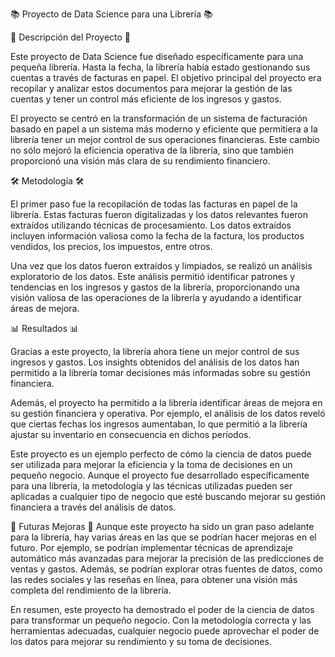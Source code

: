 📚 Proyecto de Data Science para una Librería 📚

📝 Descripción del Proyecto 📝

Este proyecto de Data Science fue diseñado específicamente para una pequeña librería. Hasta la fecha, la librería había estado gestionando sus cuentas a través de facturas en papel. El objetivo principal del proyecto era recopilar y analizar estos documentos para mejorar la gestión de las cuentas y tener un control más eficiente de los ingresos y gastos.

El proyecto se centró en la transformación de un sistema de facturación basado en papel a un sistema más moderno y eficiente que permitiera a la librería tener un mejor control de sus operaciones financieras. Este cambio no sólo mejoró la eficiencia operativa de la librería, sino que también proporcionó una visión más clara de su rendimiento financiero.


🛠️ Metodología 🛠️

El primer paso fue la recopilación de todas las facturas en papel de la librería. Estas facturas fueron digitalizadas y los datos relevantes fueron extraídos utilizando técnicas de procesamiento. Los datos extraídos incluyen información valiosa como la fecha de la factura, los productos vendidos, los precios, los impuestos, entre otros.

Una vez que los datos fueron extraídos y limpiados, se realizó un análisis exploratorio de los datos. Este análisis permitió identificar patrones y tendencias en los ingresos y gastos de la librería, proporcionando una visión valiosa de las operaciones de la librería y ayudando a identificar áreas de mejora.


📊 Resultados 📊

Gracias a este proyecto, la librería ahora tiene un mejor control de sus ingresos y gastos. Los insights obtenidos del análisis de los datos han permitido a la librería tomar decisiones más informadas sobre su gestión financiera.

Además, el proyecto ha permitido a la librería identificar áreas de mejora en su gestión financiera y operativa. Por ejemplo, el análisis de los datos reveló que ciertas fechas los ingresos aumentaban, lo que permitió a la librería ajustar su inventario en consecuencia en dichos períodos.

Este proyecto es un ejemplo perfecto de cómo la ciencia de datos puede ser utilizada para mejorar la eficiencia y la toma de decisiones en un pequeño negocio. Aunque el proyecto fue desarrollado específicamente para una librería, la metodología y las técnicas utilizadas pueden ser aplicadas a cualquier tipo de negocio que esté buscando mejorar su gestión financiera a través del análisis de datos.

🚀 Futuras Mejoras 🚀
Aunque este proyecto ha sido un gran paso adelante para la librería, hay varias áreas en las que se podrían hacer mejoras en el futuro. Por ejemplo, se podrían implementar técnicas de aprendizaje automático más avanzadas para mejorar la precisión de las predicciones de ventas y gastos. Además, se podrían explorar otras fuentes de datos, como las redes sociales y las reseñas en línea, para obtener una visión más completa del rendimiento de la librería.

En resumen, este proyecto ha demostrado el poder de la ciencia de datos para transformar un pequeño negocio. Con la metodología correcta y las herramientas adecuadas, cualquier negocio puede aprovechar el poder de los datos para mejorar su rendimiento y su toma de decisiones.
